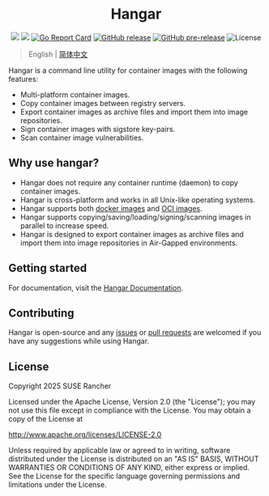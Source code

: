 <div align="center">
  <h1>Hangar</h1>
  <p>
    <a href="https://build.opensuse.org/package/show/home:StarryWang/Hangar"><img src="https://build.opensuse.org/projects/home:StarryWang/packages/Hangar/badge.svg?type=default"></a>
    <a href="https://aur.archlinux.org/packages/hangar"><img src="https://img.shields.io/aur/version/hangar"></a>
    <a href="https://goreportcard.com/report/github.com/cnrancher/hangar"><img alt="Go Report Card" src="https://goreportcard.com/badge/github.com/cnrancher/hangar"></a>
    <a href="https://github.com/cnrancher/hangar/releases"><img alt="GitHub release" src="https://img.shields.io/github/v/release/cnrancher/hangar?color=default&label=release&logo=github"></a>
    <a href="https://github.com/cnrancher/hangar/releases"><img alt="GitHub pre-release" src="https://img.shields.io/github/v/release/cnrancher/hangar?include_prereleases&label=pre-release&logo=github"></a>
    <img alt="License" src="https://img.shields.io/badge/License-Apache_2.0-blue.svg">
  </p>
</div>

> English | [简体中文](https://hangar.cnrancher.com/zh/)

Hangar is a command line utility for container images with the following features:

- Multi-platform container images.
- Copy container images between registry servers.
- Export container images as archive files and import them into image repositories.
- Sign container images with sigstore key-pairs.
- Scan container image vulnerabilities.

## Why use hangar?

- Hangar does not require any container runtime (daemon) to copy container images.
- Hangar is cross-platform and works in all Unix-like operating systems.
- Hangar supports both [docker images](https://github.com/moby/docker-image-spec/blob/main/README.md) and [OCI images](https://github.com/opencontainers/image-spec).
- Hangar supports copying/saving/loading/signing/scanning images in parallel to increase speed.
- Hangar is designed to export container images as archive files and import them into image repositories in Air-Gapped environments.

## Getting started

For documentation, visit the [Hangar Documentation](https://hangar.cnrancher.com/docs/v1.9).

## Contributing

Hangar is open-source and any [issues](https://github.com/cnrancher/hangar/issues) or [pull requests](https://github.com/cnrancher/hangar/pulls) are welcomed if you have any suggestions while using Hangar.

## License

Copyright 2025 SUSE Rancher

Licensed under the Apache License, Version 2.0 (the "License");
you may not use this file except in compliance with the License.
You may obtain a copy of the License at

http://www.apache.org/licenses/LICENSE-2.0

Unless required by applicable law or agreed to in writing, software
distributed under the License is distributed on an "AS IS" BASIS,
WITHOUT WARRANTIES OR CONDITIONS OF ANY KIND, either express or implied.
See the License for the specific language governing permissions and
limitations under the License.
